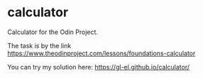# calculator
Calculator for the Odin Project.

The task is by the link https://www.theodinproject.com/lessons/foundations-calculator

You can try my solution here: https://gl-el.github.io/calculator/

